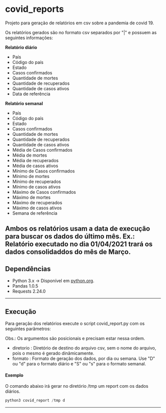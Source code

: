 # covid_reports
Projeto para geração de relatórios em csv sobre a pandemia de covid 19.

Os relatórios gerados são no formato csv separados por "|" e possuem as seguintes informações:

**Relatório diário**
- País
- Código do país
- Estado
- Casos confirmados
- Quantidade de mortes
- Quantidade de recuperados
- Quantidade de casos ativos
- Data de referência

**Relatório semanal**
- País
- Código do país
- Estado
- Casos confirmados
- Quantidade de mortes
- Quantidade de recuperados
- Quantidade de casos ativos
- Média de Casos confirmados
- Média de mortes
- Média de recuperados
- Média de casos ativos
- Mínimo de Casos confirmados
- Mínimo de mortes
- Mínimo de recuperados
- Mínimo de casos ativos
- Máximo de Casos confirmados
- Máximo de mortes
- Máximo de recuperados
- Máximo de casos ativos      
- Semana de referência

Ambos os relatórios usam a data de execução para buscar os dados do último mês. 
**Ex.:** Relatório executado no dia 01/04/2021 trará os dados consolidaddos do mês de Março.
---

## Dependências 

* Python 3.x -> Disponível em [python.org](http://www.python.org/getit/).
* Pandas 1.0.5
* Requests 2.24.0
---

## Execução
Para geração dos relatórios execute o script covid_report.py com os seguintes parâmetros:

Obs.: Os argumentos são posicionais e precisam estar nessa ordem. 

* diretorio : Diretório de destino do arquivo csv, sem o nome do arquivo, pois o mesmo é gerado dinâmicamente.
* formato : Formato de geração dos dados, por dia ou semana. Use "D" ou "d" para o formato diário e "S" ou "s" para o formato semanal.

#### Exemplo

O comando abaixo irá gerar no diretório /tmp um report com os dados diários.
```python
python3 covid_report /tmp d 
```    
---